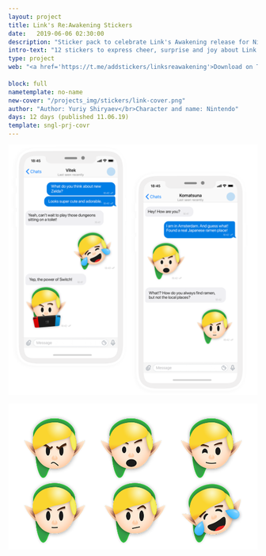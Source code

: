 ```yaml
---
layout: project
title: Link's Re:Awakening Stickers
date:   2019-06-06 02:30:00
description: "Sticker pack to celebrate Link's Awakening release for Nintendo Switch"
intro-text: "12 stickers to express cheer, surprise and joy about Link's Awakening release."
type: project
web: "<a href='https://t.me/addstickers/linksreawakening'>Download on Telegram</a>"

block: full
nametemplate: no-name
new-cover: "/projects_img/stickers/link-cover.png"
author: "Author: Yuriy Shiryaev</br>Character and name: Nintendo"
days: 12 days (published 11.06.19)
template: sngl-prj-covr
---
```


<span class="p1000">![](/projects_img/stickers/link-preview.png)</span>

<span class="p600">![](/projects_img/stickers/preview.png)</span>